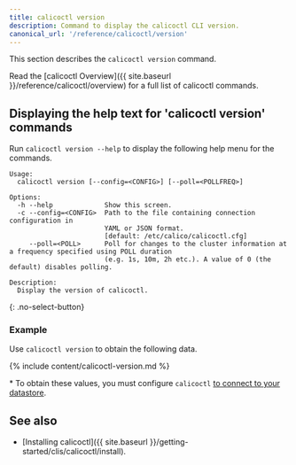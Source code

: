 ```yaml
---
title: calicoctl version
description: Command to display the calicoctl CLI version.
canonical_url: '/reference/calicoctl/version'
---
```


This section describes the `calicoctl version` command.

Read the [calicoctl Overview]({{ site.baseurl }}/reference/calicoctl/overview)
for a full list of calicoctl commands.

## Displaying the help text for 'calicoctl version' commands

Run `calicoctl version --help` to display the following help menu for the
commands.

```
Usage:
  calicoctl version [--config=<CONFIG>] [--poll=<POLLFREQ>]

Options:
  -h --help             Show this screen.
  -c --config=<CONFIG>  Path to the file containing connection configuration in
                        YAML or JSON format.
                        [default: /etc/calico/calicoctl.cfg]
     --poll=<POLL>      Poll for changes to the cluster information at a frequency specified using POLL duration
                        (e.g. 1s, 10m, 2h etc.). A value of 0 (the default) disables polling.

Description:
  Display the version of calicoctl.
```
{: .no-select-button}

### Example

Use `calicoctl version` to obtain the following data.

{% include content/calicoctl-version.md %}

\* To obtain these values, you must configure `calicoctl`
   [to connect to your datastore](/getting-started/clis/calicoctl/configure/overview).


## See also

-  [Installing calicoctl]({{ site.baseurl }}/getting-started/clis/calicoctl/install).
